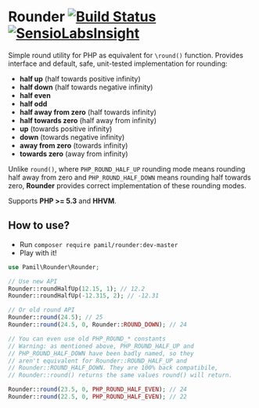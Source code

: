 Rounder [![Build Status](https://travis-ci.org/pamil/Rounder.png?branch=master)](https://travis-ci.org/pamil/Rounder) [![SensioLabsInsight](https://insight.sensiolabs.com/projects/363d3fa3-5a35-427b-8844-d466370e7ce5/mini.png)](https://insight.sensiolabs.com/projects/363d3fa3-5a35-427b-8844-d466370e7ce5)
=======

Simple round utility for PHP as equivalent for `\round()` function. Provides interface and default, safe, unit-tested implementation for rounding:

 * **half up** (half towards positive infinity)
 * **half down** (half towards negative infinity)
 * **half even**
 * **half odd**
 * **half away from zero** (half towards infinity)
 * **half towards zero** (half away from infinity)
 * **up** (towards positive infinity)
 * **down** (towards negative infinity)
 * **away from zero** (towards infinity)
 * **towards zero** (away from infinity)

Unlike `round()`, where `PHP_ROUND_HALF_UP` rounding mode means rounding half away from zero and `PHP_ROUND_HALF_DOWN` means rounding half towards zero, **Rounder** provides correct implementation of these rounding modes.

Supports **PHP >= 5.3** and **HHVM**.

How to use?
-----------

 * Run `composer require pamil/rounder:dev-master`
 * Play with it!

```php
use Pamil\Rounder\Rounder;

// Use new API
Rounder::roundHalfUp(12.15, 1); // 12.2
Rounder::roundHalfUp(-12.315, 2); // -12.31

// Or old round API
Rounder::round(24.5); // 25
Rounder::round(24.5, 0, Rounder::ROUND_DOWN); // 24

// You can even use old PHP_ROUND_* constants
// Warning: as mentioned above, PHP_ROUND_HALF_UP and
// PHP_ROUND_HALF_DOWN have been badly named, so they
// aren't equivalent for Rounder::ROUND_HALF_UP and
// Rounder::ROUND_HALF_DOWN. They are 100% back compatibile,
// Rounder::round() returns the same values round() will return.

Rounder::round(23.5, 0, PHP_ROUND_HALF_EVEN); // 24
Rounder::round(22.5, 0, PHP_ROUND_HALF_EVEN); // 22
```